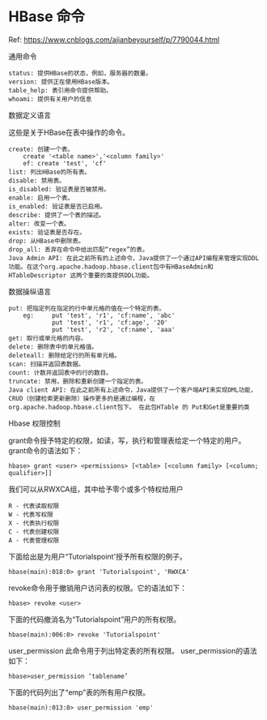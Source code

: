 # HBase 命令
Ref: https://www.cnblogs.com/ajianbeyourself/p/7790044.html

通用命令

    status: 提供HBase的状态，例如，服务器的数量。
    version: 提供正在使用HBase版本。
    table_help: 表引用命令提供帮助。
    whoami: 提供有关用户的信息

数据定义语言

这些是关于HBase在表中操作的命令。

    create: 创建一个表。
        create '<table name>','<column family>'
        ef: create 'test', 'cf'
    list: 列出HBase的所有表。
    disable: 禁用表。
    is_disabled: 验证表是否被禁用。
    enable: 启用一个表。
    is_enabled: 验证表是否已启用。
    describe: 提供了一个表的描述。
    alter: 改变一个表。
    exists: 验证表是否存在。
    drop: 从HBase中删除表。
    drop_all: 丢弃在命令中给出匹配“regex”的表。
    Java Admin API: 在此之前所有的上述命令，Java提供了一个通过API编程来管理实现DDL功能。在这个org.apache.hadoop.hbase.client包中有HBaseAdmin和HTableDescriptor 这两个重要的类提供DDL功能。

数据操纵语言

    put: 把指定列在指定的行中单元格的值在一个特定的表。
        eg:     put 'test', 'r1', 'cf:name', 'abc'
                put 'test', 'r1', 'cf:age', '20'
                put 'test', 'r2', 'cf:name', 'aaa'
    get: 取行或单元格的内容。
    delete: 删除表中的单元格值。
    deleteall: 删除给定行的所有单元格。
    scan: 扫描并返回表数据。
    count: 计数并返回表中的行的数目。
    truncate: 禁用，删除和重新创建一个指定的表。
    Java client API: 在此之前所有上述命令，Java提供了一个客户端API来实现DML功能，CRUD（创建检索更新删除）操作更多的是通过编程，在org.apache.hadoop.hbase.client包下。 在此包HTable 的 Put和Get是重要的类

Hbase 权限控制

grant命令授予特定的权限，如读，写，执行和管理表给定一个特定的用户。 grant命令的语法如下：

	hbase> grant <user> <permissions> [<table> [<column family> [<column; qualifier>]]

我们可以从RWXCA组，其中给予零个或多个特权给用户

    R - 代表读取权限
    W - 代表写权限
    X - 代表执行权限
    C - 代表创建权限
    A - 代表管理权限

下面给出是为用户“Tutorialspoint'授予所有权限的例子。

	hbase(main):018:0> grant 'Tutorialspoint', 'RWXCA'

revoke命令用于撤销用户访问表的权限。它的语法如下：

	hbase> revoke <user>

下面的代码撤消名为“Tutorialspoint”用户的所有权限。

	hbase(main):006:0> revoke 'Tutorialspoint'

user_permission 此命令用于列出特定表的所有权限。 user_permission的语法如下：

	hbase>user_permission ‘tablename’

下面的代码列出了“emp”表的所有用户权限。

	hbase(main):013:0> user_permission 'emp'
